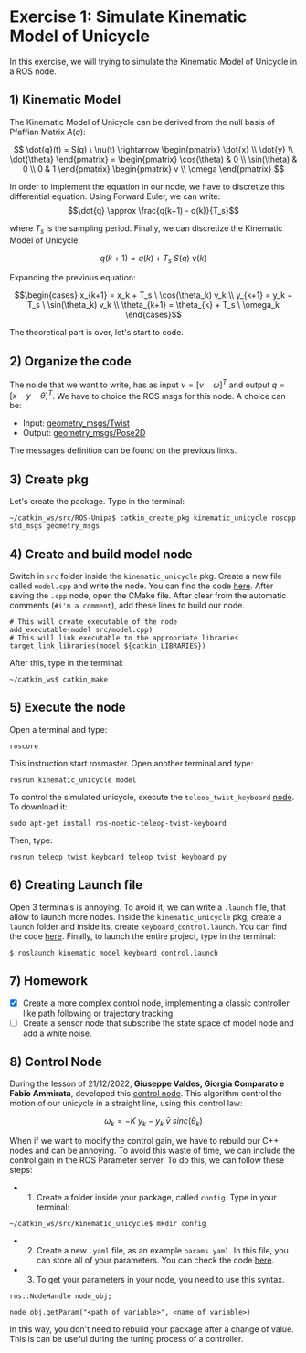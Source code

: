 # Exercise 1: Simulate Kinematic Model of Unicycle
In this exercise, we will trying to simulate the Kinematic Model of Unicycle in a ROS node. 

## 1) Kinematic Model
The Kinematic Model of Unicycle can be derived from the null basis of Pfaffian Matrix $A(q)$:

$$ 
\dot{q}(t) = S(q) \ \nu(t) \rightarrow 
\begin{pmatrix} 
\dot{x} \\
\dot{y} \\
\dot{\theta} \end{pmatrix} = \begin{pmatrix} 
                                \cos(\theta) & 0 \\
                                \sin(\theta) & 0 \\
                                0 & 1 
                            \end{pmatrix}
                                        \begin{pmatrix} 
                                            v \\
                                            \omega
                                        \end{pmatrix}
$$

In order to implement the equation in our node, we have to discretize this differential equation. Using Forward Euler, we can write:
$$\dot{q} \approx \frac{q(k+1) - q(k)}{T_s}$$

where $T_s$ is the sampling period. Finally, we can discretize the Kinematic Model of Unicycle:

$$q(k + 1) = q(k) + T_s \ S(q) \ \nu(k)$$

Expanding the previous equation:

$$\begin{cases}
x_{k+1} = x_k + T_s \ \cos(\theta_k) v_k \\
y_{k+1} = y_k + T_s \ \sin(\theta_k) v_k \\
\theta_{k+1} = \theta_{k} + T_s \ \omega_k
\end{cases}$$

The theoretical part is over, let's start to code.

## 2) Organize the code
The noide that we want to write, has as input $\nu = [v \quad \omega]^T$ and output $q = [x \quad y \quad \theta]^T$. We have to choice the ROS msgs for this node. A choice can be:
- Input: [geometry_msgs/Twist](https://docs.ros.org/en/api/geometry_msgs/html/msg/Twist.html)
- Output: [geometry_msgs/Pose2D](https://docs.ros.org/en/api/geometry_msgs/html/msg/Pose2D.html)

The messages definition can be found on the previous links.

## 3) Create pkg 
Let's create the package. Type in the terminal:
```
~/catkin_ws/src/ROS-Unipa$ catkin_create_pkg kinematic_unicycle roscpp std_msgs geometry_msgs
```

## 4) Create and build model node
Switch in `src` folder inside the `kinematic_unicycle` pkg. Create a new file called `model.cpp` and write the node. You can find the code [here](kinematic_unicycle/src/model.cpp). After saving the `.cpp` node, open the CMake file. After clear from the automatic comments (`#i'm a comment`), add these lines to build our node.
```
# This will create executable of the node
add_executable(model src/model.cpp)
# This will link executable to the appropriate libraries
target_link_libraries(model ${catkin_LIBRARIES})
```
After this, type in the terminal:
```
~/catkin_ws$ catkin_make
```
## 5) Execute the node
Open a terminal and type:
```
roscore
```
This instruction start rosmaster. Open another terminal and type:
```
rosrun kinematic_unicycle model
```
To control the simulated unicycle, execute the `teleop_twist_keyboard` [node](http://wiki.ros.org/teleop_twist_keyboard). To download it:
```
sudo apt-get install ros-noetic-teleop-twist-keyboard
```
Then, type:
```
rosrun teleop_twist_keyboard teleop_twist_keyboard.py
```
## 6) Creating Launch file
Open 3 terminals is annoying. To avoid it, we can write a `.launch` file, that allow to launch more nodes. Inside the `kinematic_unicycle` pkg, create a `launch` folder and inside its, create `keyboard_control.launch`. You can find the code [here](kinematic_unicycle/launch/keyboard_control.launch). Finally, to launch the entire project, type in the terminal:

`$ roslaunch kinematic_model keyboard_control.launch`

## 7) Homework
- [x] Create a more complex control node, implementing a classic controller like path following or trajectory tracking.
- [ ] Create a sensor node that subscribe the state space of model node and add a white noise.

## 8) Control Node
During the lesson of 21/12/2022, **Giuseppe Valdes, Giorgia Comparato e Fabio Ammirata**, developed this [control node](kinematic_unicycle/src/controller). This algorithm control the motion of our unicycle in a straight line, using this control law:

$$ 
\omega_k = -K \ y_k - y_k \ \bar{v} \ sinc(\theta_k)
$$

When if we want to modify the control gain, we have to rebuild our C++ nodes and can be annoying. To avoid this waste of time, we can include the control gain in the ROS Parameter server. To do this, we can follow these steps:

- 1. Create a folder inside your package, called `config`. Type in your terminal:
```
~/catkin_ws/src/kinematic_unicycle$ mkdir config
```
- 2. Create a new `.yaml` file, as an example `params.yaml`. In this file, you can store all of your parameters. You can check the code [here](kinematic_unicycle/config/params.yaml).

- 3. To get your parameters in your node, you need to use this syntax. 
```
ros::NodeHandle node_obj;

node_obj.getParam("<path_of_variable>", <name_of variable>)
```

In this way, you don't need to rebuild your package after a change of value. This is can be useful during the tuning process of a controller.